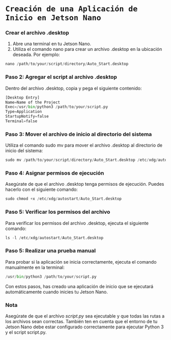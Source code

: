 # **`Creación de una Aplicación de Inicio en Jetson Nano`**

### Crear el archivo .desktop

1. Abre una terminal en tu Jetson Nano.
2. Utiliza el comando nano para crear un archivo .desktop en la ubicación deseada. Por ejemplo:

```python
nano /path/to/your/script/directory/Auto_Start.desktop
```

### Paso 2: Agregar el script al archivo .desktop

Dentro del archivo .desktop, copia y pega el siguiente contenido:

```python
[Desktop Entry]
Name=Name of the Project
Exec=/usr/bin/python3 /path/to/your/script.py
Type=Application
StartupNotify=false
Terminal=false
```

### Paso 3: Mover el archivo de inicio al directorio del sistema

Utiliza el comando sudo mv para mover el archivo .desktop al directorio de inicio del sistema:

```python
sudo mv /path/to/your/script/directory/Auto_Start.desktop /etc/xdg/autostart/
```

### Paso 4: Asignar permisos de ejecución

Asegúrate de que el archivo .desktop tenga permisos de ejecución. Puedes hacerlo con el siguiente comando:

```python
sudo chmod +x /etc/xdg/autostart/Auto_Start.desktop

```

### Paso 5: Verificar los permisos del archivo

Para verificar los permisos del archivo .desktop, ejecuta el siguiente comando:

```python
ls -l /etc/xdg/autostart/Auto_Start.desktop
```

### Paso 5: Realizar una prueba manual

Para probar si la aplicación se inicia correctamente, ejecuta el comando manualmente en la terminal:

```python
/usr/bin/python3 /path/to/your/script.py
```
Con estos pasos, has creado una aplicación de inicio que se ejecutará automáticamente cuando inicies tu Jetson Nano.


### Nota
Asegúrate de que el archivo *script.py* sea ejecutable y que todas las rutas a los archivos sean correctas. También ten en cuenta que el entorno de tu Jetson Nano debe estar configurado correctamente para ejecutar Python 3 y el script script.py.










